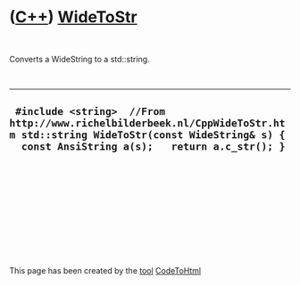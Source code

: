 



 

 

 

 

 

([C++](Cpp.md)) [WideToStr](CppWideToStr.md)
==============================================

 

Converts a WideString to a std::string.

 

  --------------------------------------------------------------------------------------------------------------------------------------------------------------------------
  ` #include <string>  //From http://www.richelbilderbeek.nl/CppWideToStr.htm std::string WideToStr(const WideString& s) {   const AnsiString a(s);   return a.c_str(); }`
  --------------------------------------------------------------------------------------------------------------------------------------------------------------------------

 

 

 

 

 





 




This page has been created by the [tool](Tools.md)
[CodeToHtml](ToolCodeToHtml.md)
